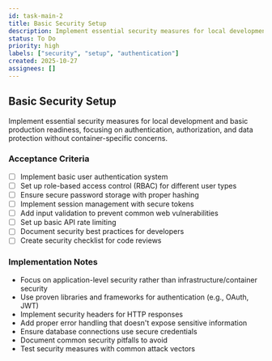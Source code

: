 ```yaml
---
id: task-main-2
title: Basic Security Setup
description: Implement essential security measures for local development and basic production readiness
status: To Do
priority: high
labels: ["security", "setup", "authentication"]
created: 2025-10-27
assignees: []
---
```


## Basic Security Setup

Implement essential security measures for local development and basic production readiness, focusing on authentication, authorization, and data protection without container-specific concerns.

### Acceptance Criteria
- [ ] Implement basic user authentication system
- [ ] Set up role-based access control (RBAC) for different user types
- [ ] Ensure secure password storage with proper hashing
- [ ] Implement session management with secure tokens
- [ ] Add input validation to prevent common web vulnerabilities
- [ ] Set up basic API rate limiting
- [ ] Document security best practices for developers
- [ ] Create security checklist for code reviews

### Implementation Notes
- Focus on application-level security rather than infrastructure/container security
- Use proven libraries and frameworks for authentication (e.g., OAuth, JWT)
- Implement security headers for HTTP responses
- Add proper error handling that doesn't expose sensitive information
- Ensure database connections use secure credentials
- Document common security pitfalls to avoid
- Test security measures with common attack vectors